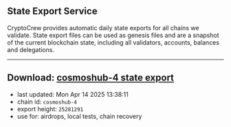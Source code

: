 ## State Export Service
CryptoCrew provides automatic daily state exports for all chains we validate. State export files can be used as genesis files and are a snapshot of the current blockchain state, including all validators, accounts, balances and delegations.

---
**Download: [cosmoshub-4 state export](https://dl-eu2.ccvalidators.com/SERVICE/cosmoshub/cosmoshub-4_export_25281291.json)**
---

- last updated: Mon Apr 14 2025 13:38:11
- chain id: `cosmoshub-4`
- export height: `25281291`
- use for: airdrops, local tests, chain recovery
